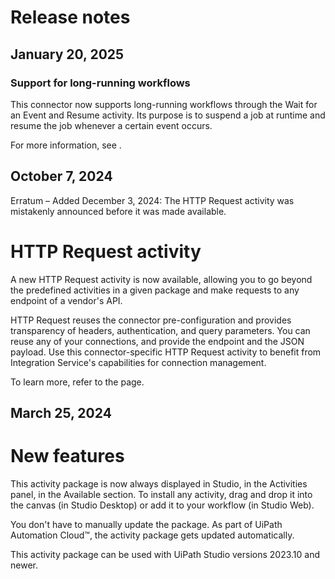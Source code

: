 ﻿# Release notes


## January 20, 2025




### Support for long-running workflows

This connector now supports long-running workflows through the Wait for an Event and
                Resume activity. Its purpose is to suspend a job at runtime and resume the job
            whenever a certain event occurs.

For more information, see .


## October 7, 2024

Erratum – Added December 3, 2024: The HTTP Request activity was
            mistakenly announced before it was made available.

# HTTP Request activity

A new HTTP Request activity is now available, allowing you to go beyond the
                predefined activities in a given package and make requests to any endpoint of a
                vendor's API.

HTTP Request reuses the connector pre-configuration and provides transparency
                of headers, authentication, and query parameters. You can reuse any of your
                connections, and provide the endpoint and the JSON payload. Use this
                connector-specific HTTP Request activity to benefit from Integration
                Service's capabilities for connection management.

To learn more, refer to the  page.


## March 25, 2024

# New features

This activity package is now always displayed in Studio, in the Activities panel, in the Available section. To install any activity, drag and drop it into the canvas (in Studio Desktop) or add it to your workflow (in Studio Web).

You don't have to manually update the package. As part of UiPath Automation Cloud™, the activity package gets updated automatically.

This activity package can be used with UiPath Studio versions 2023.10 and newer.

